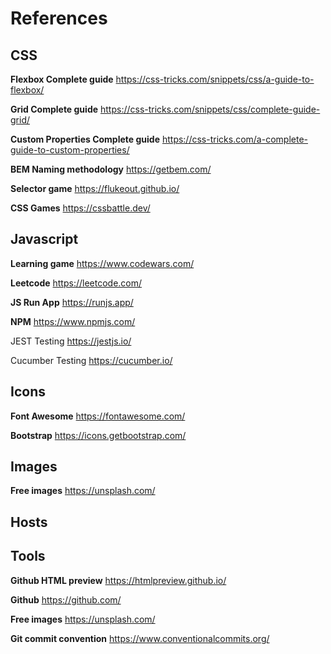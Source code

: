 # References

## CSS

**Flexbox Complete guide**
https://css-tricks.com/snippets/css/a-guide-to-flexbox/

**Grid Complete guide**
https://css-tricks.com/snippets/css/complete-guide-grid/

**Custom Properties Complete guide**
https://css-tricks.com/a-complete-guide-to-custom-properties/

**BEM Naming methodology**
https://getbem.com/

**Selector game**
https://flukeout.github.io/

**CSS Games**
https://cssbattle.dev/

## Javascript

**Learning game**
https://www.codewars.com/

**Leetcode**
https://leetcode.com/

**JS Run App**
https://runjs.app/

**NPM**
https://www.npmjs.com/

JEST Testing
https://jestjs.io/

Cucumber Testing
https://cucumber.io/
## Icons

**Font Awesome**
https://fontawesome.com/

**Bootstrap**
https://icons.getbootstrap.com/

## Images

**Free images**
https://unsplash.com/

## Hosts

## Tools

**Github HTML preview**
https://htmlpreview.github.io/

**Github**
https://github.com/

**Free images**
https://unsplash.com/

**Git commit convention**
https://www.conventionalcommits.org/